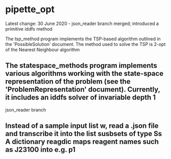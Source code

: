 # pipette_opt
Latest change: 30 June 2020 - json_reader branch merged; introduced a primitive iddfs method

The tsp_method program implements the TSP-based algorithm outlined in the 'PossibleSolution' document. The method used to solve the TSP is 2-opt of the Nearest Neighbour algorithm

The statespace_methods program implements various algorithms working with the state-space representation of the problem (see the 'ProblemRepresentation' document). Currently, it includes an iddfs solver of invariable depth 1
---
json_reader branch

Instead of a sample input list w, read a .json file and transcribe it into the list susbsets of type Ss
A dictionary reagdic maps reagent names such as J23100 into e.g. p1
---
